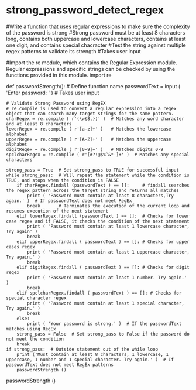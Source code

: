 # strong_password_detect_regex

#Write a function that uses regular expressions to make sure the complexity of the password is strong
#Strong password must be at least 8 characters long, contains both uppercase and lowercase characters, contains at least one digit, and contains special chacracter
#Test the string against multiple regex patterns to validate its strength
#Takes user input

#Import the re module, which contains the Regular Expression module. Regular expressions and specific strings can be checked by using the functions provided in this module.
import re

def passwordStrength():                          # Define function name
    passwordText = input ( 'Enter password: ' )  # Takes user input

    # Validate Strong Password using RegEX
    # re.compile is used to convert a regular expression into a regex object that can search many target strings for the same pattern.
    charRegex = re.compile ( r'(\w{8,})' )  # Matches any word character and at least 8 characters
    lowerRegex = re.compile ( r'[a-z]+' )   # Matches the lowercase alphabet
    upperRegex = re.compile ( r'[A-Z]+' )   # Matches the uppercase alphabet
    digitRegex = re.compile ( r'[0-9]+' )   # Matches digits 0-9
    spclcharRegex = re.compile ( r'[#?!@$%^&*-]+' )  # Matches any special characters

    strong_pass = True  # Set strong_pass to TRUE for successful input
    while strong_pass:  # Will repeat the statement while the condition is TRUE, and stops when the condition is FALSE
        if charRegex.findall (passwordText ) == []:     # findall searches the regex pattern across the target string and returns all matches
            print ( 'Password must contain at least 8 characters,Try again.' )  # If passwordText does not meet RegEx
            break       # Terminates the execution of the current loop and resumes execution of the next statement
        elif lowerRegex.findall (passwordText ) == []:  # Checks for lower case regex and if FALSE, it checks the condition of the next statement
            print ( 'Password must contain at least 1 lowercase character, Try again' )
            break
        elif upperRegex.findall ( passwordText ) == []: # Checks for upper cases regex
            print ( 'Password must contain at least 1 uppercase character, Try again.' )
            break
        elif digitRegex.findall ( passwordText ) == []: # Checks for digit regex
            print ( 'Password must contain at least 1 number. Try again.' )
            break
        elif spclcharRegex.findall ( passwordText ) == []: # Checks for special character regex
            print ( 'Password must contain at least 1 special character, Try again.' )
            break
        else:
            print ( 'Your password is strong.' )  # If the passwordText matches using RegEx
        strong_pass = False  # Set strong_pass to False if the password do not meet the condition
        break
    if strong_pass:  # Outside statement out of the while loop
        print ('Must contain at least 8 characters, 1 lowercase, 1 uppercase, 1 number and 1 special character. Try again.' )  # If passwordText does not meet RegEx patterns
        passwordStrength ()
passwordStrength ()


